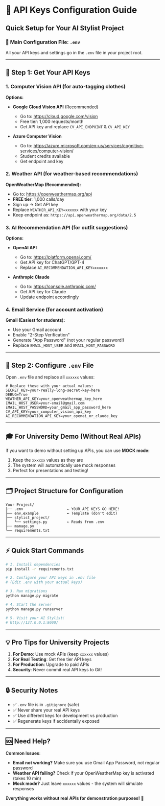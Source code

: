 # 🔑 API Keys Configuration Guide

## Quick Setup for Your AI Stylist Project

### 📁 **Main Configuration File: `.env`**
All your API keys and settings go in the `.env` file in your project root.

---

## 🚀 **Step 1: Get Your API Keys**

### 1. **Computer Vision API** (for auto-tagging clothes)
**Options:**
- **Google Cloud Vision API** (Recommended)
  - Go to: https://cloud.google.com/vision
  - Free tier: 1,000 requests/month
  - Get API key and replace `CV_API_ENDPOINT` & `CV_API_KEY`

- **Azure Computer Vision**
  - Go to: https://azure.microsoft.com/en-us/services/cognitive-services/computer-vision/
  - Student credits available
  - Get endpoint and key

### 2. **Weather API** (for weather-based recommendations)
**OpenWeatherMap (Recommended):**
- Go to: https://openweathermap.org/api
- **FREE tier**: 1,000 calls/day
- Sign up → Get API key
- Replace `WEATHER_API_KEY=xxxxxx` with your key
- Keep endpoint as: `https://api.openweathermap.org/data/2.5`

### 3. **AI Recommendation API** (for outfit suggestions)
**Options:**
- **OpenAI API**
  - Go to: https://platform.openai.com/
  - Get API key for ChatGPT/GPT-4
  - Replace `AI_RECOMMENDATION_API_KEY=xxxxxx`

- **Anthropic Claude**
  - Go to: https://console.anthropic.com/
  - Get API key for Claude
  - Update endpoint accordingly

### 4. **Email Service** (for account activation)
**Gmail (Easiest for students):**
- Use your Gmail account
- Enable "2-Step Verification"
- Generate "App Password" (not your regular password!)
- Replace `EMAIL_HOST_USER` and `EMAIL_HOST_PASSWORD`

---

## 🔧 **Step 2: Configure `.env` File**

Open `.env` file and replace all `xxxxxx` values:

```env
# Replace these with your actual values:
SECRET_KEY=your-really-long-secret-key-here
DEBUG=True
WEATHER_API_KEY=your_openweathermap_key_here
EMAIL_HOST_USER=your-email@gmail.com
EMAIL_HOST_PASSWORD=your_gmail_app_password_here
CV_API_KEY=your_computer_vision_api_key
AI_RECOMMENDATION_API_KEY=your_openai_or_claude_key
```

---

## 🎓 **For University Demo (Without Real APIs)**

If you want to demo without setting up APIs, you can use **MOCK mode**:

1. Keep the `xxxxxx` values as they are
2. The system will automatically use mock responses
3. Perfect for presentations and testing!

---

## 🗂️ **Project Structure for Configuration**

```
Your Project/
├── .env                    ← YOUR API KEYS GO HERE!
├── env.example             ← Template (don't edit)
├── stylist_project/
│   └── settings.py         ← Reads from .env
├── manage.py
└── requirements.txt
```

---

## ⚡ **Quick Start Commands**

```bash
# 1. Install dependencies
pip install -r requirements.txt

# 2. Configure your API keys in .env file
# (Edit .env with your actual keys)

# 3. Run migrations
python manage.py migrate

# 4. Start the server
python manage.py runserver

# 5. Visit your AI Stylist!
# http://127.0.0.1:8000/
```

---

## 💡 **Pro Tips for University Projects**

1. **For Demo**: Use mock APIs (keep `xxxxxx` values)
2. **For Real Testing**: Get free tier API keys
3. **For Production**: Upgrade to paid APIs
4. **Security**: Never commit real API keys to Git!

---

## 🔒 **Security Notes**

- ✅ `.env` file is in `.gitignore` (safe)
- ✅ Never share your real API keys
- ✅ Use different keys for development vs production
- ✅ Regenerate keys if accidentally exposed

---

## 🆘 **Need Help?**

**Common Issues:**
- **Email not working?** Make sure you use Gmail App Password, not regular password
- **Weather API failing?** Check if your OpenWeatherMap key is activated (takes 10 min)
- **Mock mode?** Just leave `xxxxxx` values - the system will simulate responses

**Everything works without real APIs for demonstration purposes!** 🎉
